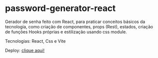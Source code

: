 # password-generator-react

Gerador de senha feito com React, para praticar conceitos básicos da tecnologia, como criação de componentes, props (Rest), estados, criação
de funções Hooks próprias e estilização usando css module.

Tecnologias: React, Css e Vite

Deploy: [clique aqui!](https://password-generator-react-ochre.vercel.app/)



